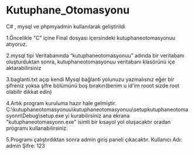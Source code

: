 # Kutuphane_Otomasyonu
C# , mysql ve phpmyadmin kullanılarak geliştirildi

1.Öncelikle "C" içine Final dosyası içersindeki kutuphaneotomasyonuu atıyoruz.

2.mysql tipi Veritabanında “kutuphaneotomasyonuu” adında bir veritabanı oluşturduktan sonra, kutuphaneotomasyonuu veritabanı klasörünü içe aktarabilirsiniz

3.baglanti.txt açıp kendi Mysql bağlanti yolunuzu yazmalısnız eğer bir şifreniz yoksa şifre bölümünü boş bırakın(benim u id'im rooot sizde root olabilir dikkat edin)

4.Artık program kuruluma hazır hale gelmiştir. C:\kutuphaneotomasyonuu\kutuphaneotomasyonuu\setupkutuphaneotomasyonn\Debug\setup.exe yi
kurabilirsiniz ana ekrana "kutuphaneotomasyonn.exe" isimli bir kısayol yol oluşacaktır oradan programı kullanabilirsiniz.

5.Programı çalıştırdıktan sonra admin giriş paneli çıkacaktır.
Kullanıcı Adı: admin
Şifre: 123

